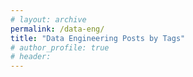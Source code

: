 ```yaml
---
# layout: archive
permalink: /data-eng/
title: "Data Engineering Posts by Tags"
# author_profile: true
# header:
---
```

<!-- 
{% include base_path %}
{% include group-by-array collection=site.posts field="tags" %}

{% for tag in group_names %}
  {% assign posts = group_items[forloop.index0] %}
  <h2 id="{{ tag | slugify }}" class="archive__subtitle">{{ tag }}</h2>
  {% for post in posts %}
    {% include archive-single.html %}
  {% endfor %}
{% endfor %} -->
